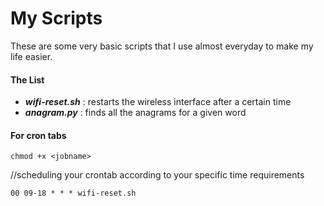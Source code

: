 # My Scripts

These are some very basic scripts that I use almost everyday to make my life easier. 

#### The List

* ***wifi-reset.sh*** : restarts the wireless interface after a certain time
* ***anagram.py*** : finds all the anagrams for a given word

#### For cron tabs

 `chmod +x <jobname>`
 
 //scheduling your crontab according to your specific time requirements
 
  `00 09-18 * * * wifi-reset.sh`



